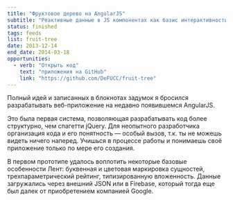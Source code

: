 ```yaml
---
title: "Фруктовое дерево на AngularJS"
subtitle: "Реактивные данные в JS компонентах как базис интерактивности веб-приложения"
status: finished
tags: feeds
list: fruit-tree
date: 2013-12-14
end_date: 2014-03-18
opportunities:
  - verb: "Открыть код"
    text: "приложения на GitHub"
    link: "https://github.com/DeFUCC/fruit-tree"
---
```


Полный идей и записанных в блокнотах задумок я бросился разрабатывать веб-приложение на недавно появившемся AngularJS.

Это была первая система, позволяющая разрабатывать код более структурно, чем спагетти jQuery. Для неопытного разработчика организация кода и его понятность — особый вызов, т.к. ты не можешь видеть ничего наперед. Учишься в процессе работы и понимаешь своё приложение только по мере его создания.

В первом прототипе удалось воплотить некоторые базовые особенности Лент: буквенная и цветовая маркировка сущностей, трехпараметрический рейтинг, типизированную вложенность. Данные загружались через внешний JSON или в Firebase, который тогда еще был далек от приобретением компанией Google.
